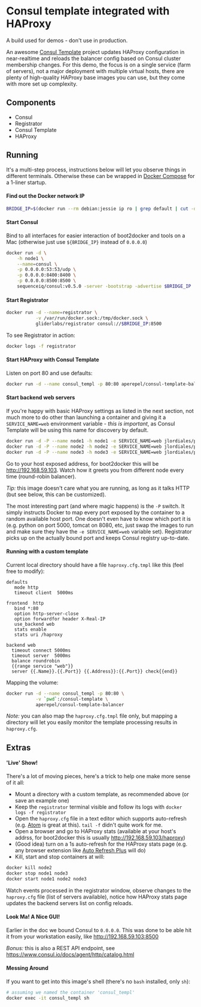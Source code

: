 # Consul template integrated with HAProxy

A build used for demos - don't use in production.

An awesome [Consul Template](https://hashicorp.com/blog/introducing-consul-template.html) project
updates HAProxy configuration in near-realtime and reloads the balancer config based on Consul cluster
membership changes. For this demo, the focus is on a single service (farm of servers), not a major
deployment with multiple virtual hosts, there are plenty of high-quality HAProxy base images you can use,
but they come with more set up complexity.

## Components
- Consul
- Registrator
- Consul Template
- HAProxy


## Running
It's a multi-step process, instructions below will let you observe things in different terminals. Otherwise these can be wrapped in [Docker Compose](https://docs.docker.com/compose/) for a 1-liner startup.

#### Find out the Docker network IP
```bash
BRIDGE_IP=$(docker run --rm debian:jessie ip ro | grep default | cut -d" " -f 3)
```

#### Start Consul
Bind to all interfaces for easier interaction of boot2docker and tools on a Mac (otherwise just use `${BRIDGE_IP}` instead of `0.0.0.0`)
```bash
docker run -d \
    -h node1 \
    --name=consul \
    -p 0.0.0.0:53:53/udp \
    -p 0.0.0.0:8400:8400 \
    -p 0.0.0.0:8500:8500 \
    sequenceiq/consul:v0.5.0 -server -bootstrap -advertise $BRIDGE_IP
```

#### Start Registrator
```bash
docker run -d --name=registrator \
           -v /var/run/docker.sock:/tmp/docker.sock \
           gliderlabs/registrator consul://$BRIDGE_IP:8500
```

To see Registrator in action:
```bash
docker logs -f registrator
```

#### Start HAProxy with Consul Template

Listen on port 80 and use defaults:
```bash
docker run -d --name consul_templ -p 80:80 aperepel/consul-template-balancer
```


#### Start backend web servers

If you're happy with basic HAProxy settings as listed in the next section, not much more to do other than launching a container and giving it a `SERVICE_NAME=web` environment variable - *this is important*, as Consul Template will be using this name for discovery by default.

```bash
docker run -d -P --name node1 -h node1 -e SERVICE_NAME=web jlordiales/python-micro-service:latest
docker run -d -P --name node2 -h node2 -e SERVICE_NAME=web jlordiales/python-micro-service:latest
docker run -d -P --name node3 -h node3 -e SERVICE_NAME=web jlordiales/python-micro-service:latest
```

Go to your host exposed address, for boot2docker this will be http://192.168.59.103. Watch how it greets you from different node every time (round-robin balancer).

*Tip:* this image doesn't care what you are running, as long as it talks HTTP (but see below, this can be customized).

The most interesting part (and where magic happens) is the `-P` switch. It simply instructs Docker to map every port exposed by the container to a random available host port. One doesn't even have to know which port it is (e.g. python on port 5000, tomcat on 8080, etc, just swap the images to run and make sure they have the `-e SERVICE_NAME=web` variable set). Registrator picks up on the actually bound port and keeps Consul registry up-to-date.



#### Running with a custom template

Current local directory should have a file `haproxy.cfg.tmpl` like this (feel free to modify):
```
defaults
   mode http
   timeout client  5000ms

frontend  http
   bind *:80
   option http-server-close
   option forwardfor header X-Real-IP
   use_backend web
   stats enable
   stats uri /haproxy

backend web
  timeout connect 5000ms
  timeout server  5000ms
  balance roundrobin
  {{range service "web"}}
  server {{.Name}}.{{.Port}} {{.Address}}:{{.Port}} check{{end}}
```

Mapping the volume:

```bash
docker run -d --name consul_templ -p 80:80 \
           -v `pwd`:/consul-template \
           aperepel/consul-template-balancer
```

*Note:* you can also map the `haproxy.cfg.tmpl` file only, but mapping a directory will let you easily monitor the template processing results in `haproxy.cfg`.


## Extras

#### 'Live' Show!
There's a lot of moving pieces, here's a trick to help one make more sense of it all:
- Mount a directory with a custom template, as recommended above (or save an example one)
- Keep the `registrator` terminal visible and follow its logs with `docker logs -f registrator`
- Open the `haproxy.cfg` file in a text editor which supports auto-refresh (e.g. [Atom](https://atom.io/) is great at this). `tail -f` didn't quite work for me.
- Open a browser and go to HAProxy stats (available at your host's addrss, for boot2docker this is usually http://192.168.59.103/haproxy)
- (Good idea) turn on a 1s auto-refresh for the HAProxy stats page (e.g. any browser extension like [Auto Refresh Plus](https://chrome.google.com/webstore/detail/auto-refresh-plus/hgeljhfekpckiiplhkigfehkdpldcggm?hl=en) will do)
- Kill, start and stop containers at will:
```bash
docker kill node2
docker stop node1 node3
docker start node1 node2 node3
```
Watch events processed in the registrator window, observe changes to the `haproxy.cfg` file (list of servers available), notice how HAProxy stats page updates the backend servers list on config reloads.


#### Look Ma! A Nice GUI!
Earlier in the doc we bound Consul to `0.0.0.0`. This was done to be able hit it from your workstation easily, like http://192.168.59.103:8500

*Bonus:* this is also a REST API endpoint, see https://www.consul.io/docs/agent/http/catalog.html

#### Messing Around
If you want to get into this image's shell (there's no `bash` installed, only `sh`):
```bash
# assuming we named the container 'consul_templ'
docker exec -it consul_templ sh
```
